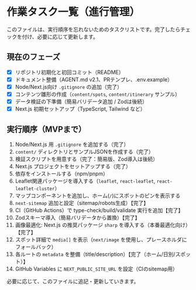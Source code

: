 # 作業タスク一覧（進行管理）

このファイルは、実行順序を忘れないためのタスクリストです。完了したらチェックを付け、必要に応じて更新します。

## 現在のフェーズ
- [x] リポジトリ初期化と初回コミット（README）
- [x] ドキュメント整備（AGENT.md v2.1、PRテンプレ、.env.example）
- [x] Node/Next.js向け `.gitignore` の追加（完了）
- [x] コンテンツ雛形の作成（`content/spots`, `content/itinerary` サンプル）
- [x] データ検証の下準備（簡易バリデータ追加 / Zodは後続）
- [x] Next.js 初期セットアップ（TypeScript, Tailwind など）

## 実行順序（MVPまで）
1. Node/Next.js 用 `.gitignore` を追加する（完了）
2. `content/` ディレクトリとサンプルJSONを作成する（完了）
3. 検証スクリプトを用意する（完了：簡易版、Zod導入は後続）
4. Next.js プロジェクトをセットアップする（完了）
5. 依存をインストールする（npm/pnpm）
6. Leaflet関連パッケージを導入する（`leaflet`, `react-leaflet`, `react-leaflet-cluster`）
7. マップコンポーネントを追加し、ホーム(`/`)にスポットのピンを表示する
8. `next-sitemap` 追加と設定（sitemap/robots生成）【完了】
9. CI（GitHub Actions）で type-check/build/validate 実行を追加【完了】
10. Zodスキーマ導入（簡易バリデータから置換）【完了】
11. 画像最適化: Next.js の推奨パッケージ `sharp` を導入する（本番最適化向け）【完了】
12. スポット詳細で `media[]` を表示（`next/image` を使用し、プレースホルダにフォールバック）
13. 各ルートの `metadata` を整備（title/description）【完了（ホーム/日別/スポット）】
14. GitHub Variables に `NEXT_PUBLIC_SITE_URL` を設定（CIのsitemap用）

必要に応じて、このファイルに追記・更新していきます。
